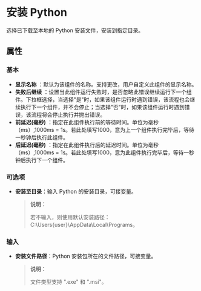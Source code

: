 # 安装 Python
选择已下载至本地的 Python 安装文件，安装到指定目录。

## 属性

### 基本

- **显示名称** ：默认为该组件的名称。支持更改，用户自定义此组件的显示名称。
- **失败后继续** ：设置当此组件运行失败时，是否忽略此错误继续运行下一个组件。下拉框选择，当选择"是"时，如果该组件运行时遇到错误，该流程也会继续执行下一个组件，并不会停止；当选择"否"时，如果该组件运行时遇到错误，该流程将会停止执行并抛出错误。
- **前延迟(毫秒)** ：指定在此组件执行前的等待时间。单位为毫秒（ms）,1000ms = 1s。若此处填写1000，意为上一个组件执行完毕后，等待一秒钟后执行此组件。
- **后延迟(毫秒)** ：指定在此组件执行后的延迟时间。单位为毫秒（ms）,1000ms = 1s。若此处填写1000，意为此组件执行完毕后，等待一秒钟后执行下一个组件。

### 可选项

- **安装至目录**：输入 Python 的安装目录，可接变量。

  >**说明：**
  >
  > 若不输入，则使用默认安装路径：C:\Users\{user}\AppData\Local\Programs。


### 输入

- **安装文件路径**：Python 安装包所在的文件路径，可接变量。
  
  > **说明：**
  >   
  > 文件类型支持 ".exe" 和 ".msi"。


